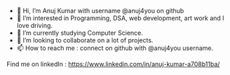 - 👋 Hi, I’m Anuj Kumar with username @anuj4you on github
- 👀 I’m interested in Programming, DSA, web development, art work and I love driving.
- 🌱 I’m currently studying Computer Science. 
- 💞️ I’m looking to collaborate on a lot of projects.
- 📫 How to reach me : connect on github with @anuj4you username.


Find me on linkedIn : https://www.linkedin.com/in/anuj-kumar-a708b11ba/

<!---
anuj4you/anuj4you is a ✨ special ✨ repository because its `README.md` (this file) appears on your GitHub profile.
You can click the Preview link to take a look at your changes.
--->
